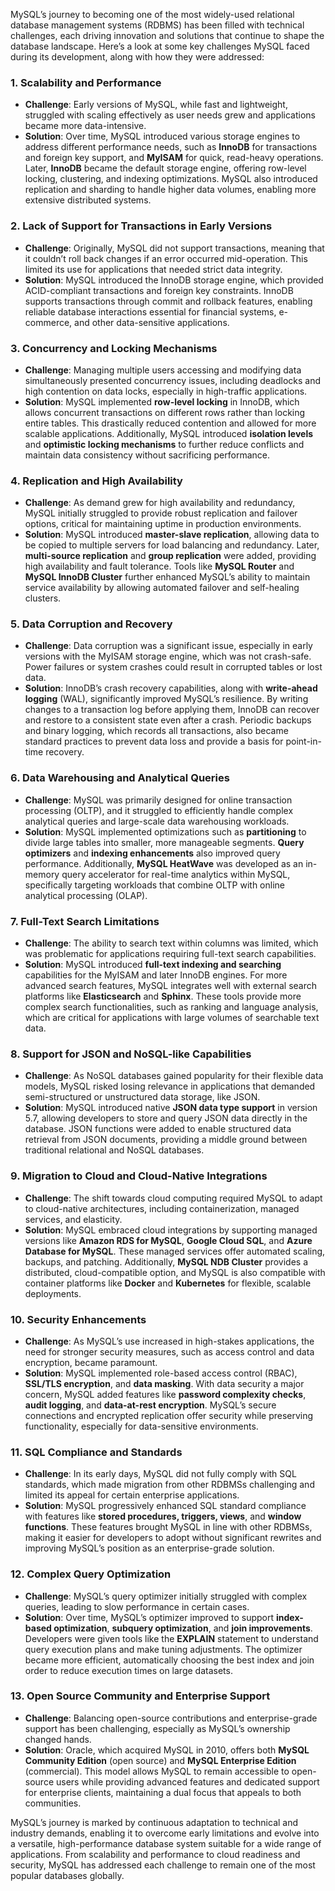 MySQL’s journey to becoming one of the most widely-used relational database management systems (RDBMS) has been filled with technical challenges, each driving innovation and solutions that continue to shape the database landscape. Here’s a look at some key challenges MySQL faced during its development, along with how they were addressed:

### 1. **Scalability and Performance**
   - **Challenge**: Early versions of MySQL, while fast and lightweight, struggled with scaling effectively as user needs grew and applications became more data-intensive.
   - **Solution**: Over time, MySQL introduced various storage engines to address different performance needs, such as **InnoDB** for transactions and foreign key support, and **MyISAM** for quick, read-heavy operations. Later, **InnoDB** became the default storage engine, offering row-level locking, clustering, and indexing optimizations. MySQL also introduced replication and sharding to handle higher data volumes, enabling more extensive distributed systems.

### 2. **Lack of Support for Transactions in Early Versions**
   - **Challenge**: Originally, MySQL did not support transactions, meaning that it couldn’t roll back changes if an error occurred mid-operation. This limited its use for applications that needed strict data integrity.
   - **Solution**: MySQL introduced the InnoDB storage engine, which provided ACID-compliant transactions and foreign key constraints. InnoDB supports transactions through commit and rollback features, enabling reliable database interactions essential for financial systems, e-commerce, and other data-sensitive applications.

### 3. **Concurrency and Locking Mechanisms**
   - **Challenge**: Managing multiple users accessing and modifying data simultaneously presented concurrency issues, including deadlocks and high contention on data locks, especially in high-traffic applications.
   - **Solution**: MySQL implemented **row-level locking** in InnoDB, which allows concurrent transactions on different rows rather than locking entire tables. This drastically reduced contention and allowed for more scalable applications. Additionally, MySQL introduced **isolation levels** and **optimistic locking mechanisms** to further reduce conflicts and maintain data consistency without sacrificing performance.

### 4. **Replication and High Availability**
   - **Challenge**: As demand grew for high availability and redundancy, MySQL initially struggled to provide robust replication and failover options, critical for maintaining uptime in production environments.
   - **Solution**: MySQL introduced **master-slave replication**, allowing data to be copied to multiple servers for load balancing and redundancy. Later, **multi-source replication** and **group replication** were added, providing high availability and fault tolerance. Tools like **MySQL Router** and **MySQL InnoDB Cluster** further enhanced MySQL’s ability to maintain service availability by allowing automated failover and self-healing clusters.

### 5. **Data Corruption and Recovery**
   - **Challenge**: Data corruption was a significant issue, especially in early versions with the MyISAM storage engine, which was not crash-safe. Power failures or system crashes could result in corrupted tables or lost data.
   - **Solution**: InnoDB’s crash recovery capabilities, along with **write-ahead logging** (WAL), significantly improved MySQL’s resilience. By writing changes to a transaction log before applying them, InnoDB can recover and restore to a consistent state even after a crash. Periodic backups and binary logging, which records all transactions, also became standard practices to prevent data loss and provide a basis for point-in-time recovery.

### 6. **Data Warehousing and Analytical Queries**
   - **Challenge**: MySQL was primarily designed for online transaction processing (OLTP), and it struggled to efficiently handle complex analytical queries and large-scale data warehousing workloads.
   - **Solution**: MySQL implemented optimizations such as **partitioning** to divide large tables into smaller, more manageable segments. **Query optimizers** and **indexing enhancements** also improved query performance. Additionally, **MySQL HeatWave** was developed as an in-memory query accelerator for real-time analytics within MySQL, specifically targeting workloads that combine OLTP with online analytical processing (OLAP).

### 7. **Full-Text Search Limitations**
   - **Challenge**: The ability to search text within columns was limited, which was problematic for applications requiring full-text search capabilities.
   - **Solution**: MySQL introduced **full-text indexing and searching** capabilities for the MyISAM and later InnoDB engines. For more advanced search features, MySQL integrates well with external search platforms like **Elasticsearch** and **Sphinx**. These tools provide more complex search functionalities, such as ranking and language analysis, which are critical for applications with large volumes of searchable text data.

### 8. **Support for JSON and NoSQL-like Capabilities**
   - **Challenge**: As NoSQL databases gained popularity for their flexible data models, MySQL risked losing relevance in applications that demanded semi-structured or unstructured data storage, like JSON.
   - **Solution**: MySQL introduced native **JSON data type support** in version 5.7, allowing developers to store and query JSON data directly in the database. JSON functions were added to enable structured data retrieval from JSON documents, providing a middle ground between traditional relational and NoSQL databases.

### 9. **Migration to Cloud and Cloud-Native Integrations**
   - **Challenge**: The shift towards cloud computing required MySQL to adapt to cloud-native architectures, including containerization, managed services, and elasticity.
   - **Solution**: MySQL embraced cloud integrations by supporting managed versions like **Amazon RDS for MySQL**, **Google Cloud SQL**, and **Azure Database for MySQL**. These managed services offer automated scaling, backups, and patching. Additionally, **MySQL NDB Cluster** provides a distributed, cloud-compatible option, and MySQL is also compatible with container platforms like **Docker** and **Kubernetes** for flexible, scalable deployments.

### 10. **Security Enhancements**
   - **Challenge**: As MySQL’s use increased in high-stakes applications, the need for stronger security measures, such as access control and data encryption, became paramount.
   - **Solution**: MySQL implemented role-based access control (RBAC), **SSL/TLS encryption**, and **data masking**. With data security a major concern, MySQL added features like **password complexity checks**, **audit logging**, and **data-at-rest encryption**. MySQL’s secure connections and encrypted replication offer security while preserving functionality, especially for data-sensitive environments.

### 11. **SQL Compliance and Standards**
   - **Challenge**: In its early days, MySQL did not fully comply with SQL standards, which made migration from other RDBMSs challenging and limited its appeal for certain enterprise applications.
   - **Solution**: MySQL progressively enhanced SQL standard compliance with features like **stored procedures, triggers, views**, and **window functions**. These features brought MySQL in line with other RDBMSs, making it easier for developers to adopt without significant rewrites and improving MySQL’s position as an enterprise-grade solution.

### 12. **Complex Query Optimization**
   - **Challenge**: MySQL’s query optimizer initially struggled with complex queries, leading to slow performance in certain cases.
   - **Solution**: Over time, MySQL’s optimizer improved to support **index-based optimization**, **subquery optimization**, and **join improvements**. Developers were given tools like the **EXPLAIN** statement to understand query execution plans and make tuning adjustments. The optimizer became more efficient, automatically choosing the best index and join order to reduce execution times on large datasets.

### 13. **Open Source Community and Enterprise Support**
   - **Challenge**: Balancing open-source contributions and enterprise-grade support has been challenging, especially as MySQL’s ownership changed hands.
   - **Solution**: Oracle, which acquired MySQL in 2010, offers both **MySQL Community Edition** (open source) and **MySQL Enterprise Edition** (commercial). This model allows MySQL to remain accessible to open-source users while providing advanced features and dedicated support for enterprise clients, maintaining a dual focus that appeals to both communities.

MySQL’s journey is marked by continuous adaptation to technical and industry demands, enabling it to overcome early limitations and evolve into a versatile, high-performance database system suitable for a wide range of applications. From scalability and performance to cloud readiness and security, MySQL has addressed each challenge to remain one of the most popular databases globally.